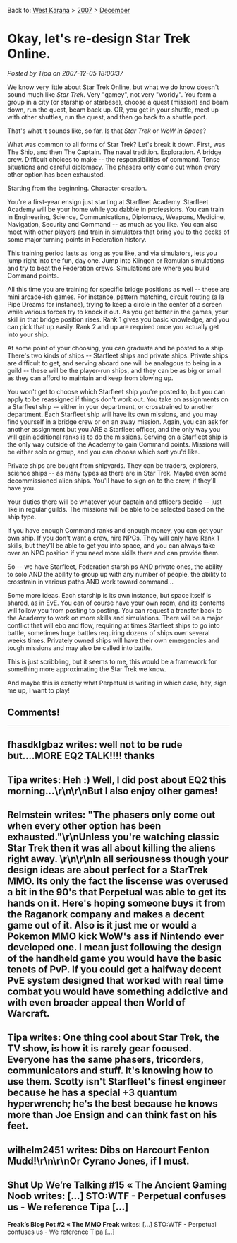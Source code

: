 Back to: [West Karana](/posts/westkarana.md) > [2007](/posts/2007/westkarana.md) > [December](./westkarana.md)
# Okay, let's re-design Star Trek Online.

*Posted by Tipa on 2007-12-05 18:00:37*

We know very little about Star Trek Online, but what we do know doesn't sound much like *Star Trek*. Very "gamey", not very "worldy". You form a group in a city (or starship or starbase), choose a quest (mission) and beam down, run the quest, beam back up. OR, you get in your shuttle, meet up with other shuttles, run the quest, and then go back to a shuttle port.

That's what it sounds like, so far. Is that *Star Trek* or *WoW in Space*?

What was common to all forms of Star Trek? Let's break it down. First, was The Ship, and then The Captain. The naval tradition. Exploration. A bridge crew. Difficult choices to make -- the responsibilities of command. Tense situations and careful diplomacy. The phasers only come out when every other option has been exhausted.

Starting from the beginning. Character creation.

You're a first-year ensign just starting at Starfleet Academy. Starfleet Academy will be your home while you dabble in professions. You can train in Engineering, Science, Communications, Diplomacy, Weapons, Medicine, Navigation, Security and Command -- as much as you like. You can also meet with other players and train in simulators that bring you to the decks of some major turning points in Federation history.

This training period lasts as long as you like, and via simulators, lets you jump right into the fun, day one. Jump into Klingon or Romulan simulations and try to beat the Federation crews. Simulations are where you build Command points.

All this time you are training for specific bridge positions as well -- these are mini arcade-ish games. For instance, pattern matching, circuit routing (a la Pipe Dreams for instance), trying to keep a circle in the center of a screen while various forces try to knock it out. As you get better in the games, your skill in that bridge position rises. Rank 1 gives you basic knowledge, and you can pick that up easily. Rank 2 and up are required once you actually get into your ship.

At some point of your choosing, you can graduate and be posted to a ship. There's two kinds of ships -- Starfleet ships and private ships. Private ships are difficult to get, and serving aboard one will be analagous to being in a guild -- these will be the player-run ships, and they can be as big or small as they can afford to maintain and keep from blowing up.

You won't get to choose which Starfleet ship you're posted to, but you can apply to be reassigned if things don't work out. You take on assignments on a Starfleet ship -- either in your department, or crosstrained to another department. Each Starfleet ship will have its own missions, and you may find yourself in a bridge crew or on an away mission. Again, you can ask for another assignment but you ARE a Starfleet officer, and the only way you will gain additional ranks is to do the missions. Serving on a Starfleet ship is the only way outside of the Academy to gain Command points. Missions will be either solo or group, and you can choose which sort you'd like.

Private ships are bought from shipyards. They can be traders, explorers, science ships -- as many types as there are in Star Trek. Maybe even some decommissioned alien ships. You'll have to sign on to the crew, if they'll have you.

Your duties there will be whatever your captain and officers decide -- just like in regular guilds. The missions will be able to be selected based on the ship type.

If you have enough Command ranks and enough money, you can get your own ship. If you don't want a crew, hire NPCs. They will only have Rank 1 skills, but they'll be able to get you into space, and you can always take over an NPC position if you need more skills there and can provide them.

So -- we have Starfleet, Federation starships AND private ones, the ability to solo AND the ability to group up with any number of people, the ability to crosstrain in various paths AND work toward command...

Some more ideas. Each starship is its own instance, but space itself is shared, as in EvE. You can of course have your own room, and its contents will follow you from posting to posting. You can request a transfer back to the Academy to work on more skills and simulations. There will be a major conflict that will ebb and flow, requiring at times Starfleet ships to go into battle, sometimes huge battles requiring dozens of ships over several weeks times. Privately owned ships will have their own emergencies and tough missions and may also be called into battle.

This is just scribbling, but it seems to me, this would be a framework for something more approximating the Star Trek we know.

And maybe this is exactly what Perpetual is writing in which case, hey, sign me up, I want to play!

## Comments!
---
**fhasdklgbaz** writes: well not to be rude but....MORE EQ2 TALK!!!! thanks
---
**Tipa** writes: Heh :) Well, I did post about EQ2 this morning...\r\n\r\nBut I also enjoy other games!
---
**Relmstein** writes: "The phasers only come out when every other option has been exhausted."\r\nUnless you're watching classic Star Trek then it was all about killing the aliens right away. \r\n\r\nIn all seriousness though your design ideas are about perfect for a StarTrek MMO. Its only the fact the liscense was overused a bit in the 90's that Perpetual was able to get its hands on it.  Here's hoping someone buys it from the Raganork company and makes a decent game out of it.  Also is it just me or would a Pokemon MMO kick WoW's ass if Nintendo ever developed one. I mean just following the design of the handheld game you would have the basic tenets of PvP.  If you could get a halfway decent PvE system designed that worked with real time combat you would have something addictive and with even broader appeal then World of Warcraft.
---
**Tipa** writes: One thing cool about Star Trek, the TV show, is how it is rarely gear focused. Everyone has the same phasers, tricorders, communicators and stuff. It's knowing how to use them. Scotty isn't Starfleet's finest engineer because he has a special +3 quantum hyperwrench; he's the best because he knows more than Joe Ensign and can think fast on his feet.
---
**wilhelm2451** writes: Dibs on Harcourt Fenton Mudd!\r\n\r\nOr Cyrano Jones, if I must.
---
**Shut Up We&#8217;re Talking #15 &laquo; The Ancient Gaming Noob** writes: [...] STO:WTF - Perpetual confuses us - We reference Tipa [...]
---
**Freak’s Blog Pot #2 &laquo; The MMO Freak** writes: [...] STO:WTF - Perpetual confuses us - We reference Tipa [...]
